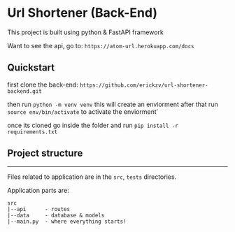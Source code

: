 # Url Shortener (Back-End)

This project is built using python & FastAPI framework

Want to see the api, go to: `https://atom-url.herokuapp.com/docs`

## Quickstart

first clone the back-end: `https://github.com/erickzv/url-shortener-backend.git`

then run `python -m venv venv` this will create an enviorment after that run `source env/bin/activate` to activate the enviorment`

once its cloned go inside the folder and run `pip install -r requirements.txt`

## Project structure

---

Files related to application are in the `src`, `tests` directories.

Application parts are:

```
src
|--api      - routes
|--data     - database & models
|--main.py  - where everything starts!
```
